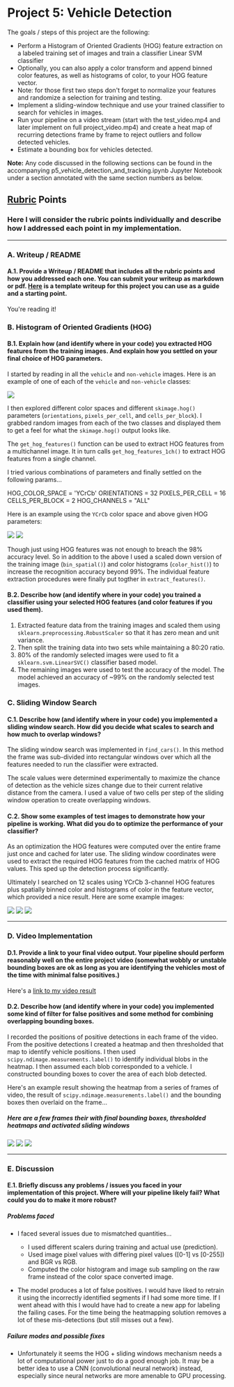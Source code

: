 # Project 5: Vehicle Detection

The goals / steps of this project are the following:

* Perform a Histogram of Oriented Gradients (HOG) feature extraction on a labeled training set of images and train a classifier Linear SVM classifier
* Optionally, you can also apply a color transform and append binned color features, as well as histograms of color, to your HOG feature vector. 
* Note: for those first two steps don't forget to normalize your features and randomize a selection for training and testing.
* Implement a sliding-window technique and use your trained classifier to search for vehicles in images.
* Run your pipeline on a video stream (start with the test_video.mp4 and later implement on full project_video.mp4) and create a heat map of recurring detections frame by frame to reject outliers and follow detected vehicles.
* Estimate a bounding box for vehicles detected.

**Note:** Any code discussed in the following sections can be found in the accompanying p5_vehicle_detection_and_tracking.ipynb Jupyter Notebook under a section annotated with the same section numbers as below.


## [Rubric](https://review.udacity.com/#!/rubrics/513/view) Points
### Here I will consider the rubric points individually and describe how I addressed each point in my implementation.  

---
### A. Writeup / README

#### A.1. Provide a Writeup / README that includes all the rubric points and how you addressed each one.  You can submit your writeup as markdown or pdf.  [Here](https://github.com/udacity/CarND-Vehicle-Detection/blob/master/writeup_template.md) is a template writeup for this project you can use as a guide and a starting point.  

You're reading it!

### B. Histogram of Oriented Gradients (HOG)

#### B.1. Explain how (and identify where in your code) you extracted HOG features from the training images. And explain how you settled on your final choice of HOG parameters.

I started by reading in all the `vehicle` and `non-vehicle` images.  Here is an example of one of each of the `vehicle` and `non-vehicle` classes:

![](output_images/sample_input.jpg)

I then explored different color spaces and different `skimage.hog()` parameters (`orientations`, `pixels_per_cell`, and `cells_per_block`).  I grabbed random images from each of the two classes and displayed them to get a feel for what the `skimage.hog()` output looks like.

The `get_hog_features()` function can be used to extract HOG features from a multichannel image. It in turn calls `get_hog_features_1ch()` to extract HOG features from a single channel.

I tried various combinations of parameters and finally settled on the following params...

HOG_COLOR_SPACE = 'YCrCb'
ORIENTATIONS = 32
PIXELS_PER_CELL = 16
CELLS_PER_BLOCK = 2
HOG_CHANNELS = "ALL"

Here is an example using the `YCrCb` color space and above given HOG parameters:


![](output_images/sample_hog_viz1.jpg)
![](output_images/sample_hog_viz2.jpg)


Though just using HOG features was not enough to breach the 98% accuracy level. So in addition to the above I used a scaled down version of the training image (`bin_spatial()`) and color histograms (`color_hist()`) to increase the recognition accuracy beyond 99%. The individual feature extraction procedures were finally put togther in `extract_features()`.

#### B.2. Describe how (and identify where in your code) you trained a classifier using your selected HOG features (and color features if you used them).

1. Extracted feature data from the training images and scaled them using `sklearn.preprocessing.RobustScaler` so that it has zero mean and unit variance.
2. Then split the training data into two sets while maintaining a 80:20 ratio. 
3. 80% of the randomly selected images were used to fit a `sklearn.svm.LinearSVC()` classifier based model.
4. The remaining images were used to test the accuracy of the model. The model achieved an accuracy of ~99% on the randomly selected test images.


### C. Sliding Window Search

#### C.1. Describe how (and identify where in your code) you implemented a sliding window search. How did you decide what scales to search and how much to overlap windows?

The sliding window search was implemented in `find_cars()`. In this method the frame was sub-divided into rectangular windows over which all the features needed to run the classifier were extracted.

The scale values were determined experimentally to maximize the chance of detection as the vehicle sizes change due to their current relative distance from the camera. I used a value of two cells per step of the sliding window operation to create overlapping windows.

#### C.2. Show some examples of test images to demonstrate how your pipeline is working.  What did you do to optimize the performance of your classifier?

As an optimization the HOG features were computed over the entire frame just once and cached for later use. The sliding window coordinates were used to extract the required HOG features from the cached matrix of HOG values. This sped up the detection process significantly.

Ultimately I searched on 12 scales using YCrCb 3-channel HOG features plus spatially binned color and histograms of color in the feature vector, which provided a nice result. Here are some example images:

![](output_images/post_detection_test3.jpg)
![](output_images/post_detection_test4.jpg)
![](output_images/post_detection_test6.jpg)

---

### D. Video Implementation

#### D.1. Provide a link to your final video output.  Your pipeline should perform reasonably well on the entire project video (somewhat wobbly or unstable bounding boxes are ok as long as you are identifying the vehicles most of the time with minimal false positives.)
Here's a [link to my video result](output_videos/project_video_annotated.mp4)


#### D.2. Describe how (and identify where in your code) you implemented some kind of filter for false positives and some method for combining overlapping bounding boxes.

I recorded the positions of positive detections in each frame of the video.  From the positive detections I created a heatmap and then thresholded that map to identify vehicle positions.  I then used `scipy.ndimage.measurements.label()` to identify individual blobs in the heatmap.  I then assumed each blob corresponded to a vehicle.  I constructed bounding boxes to cover the area of each blob detected.  

Here's an example result showing the heatmap from a series of frames of video, the result of `scipy.ndimage.measurements.label()` and the bounding boxes then overlaid on the frame...

##### Here are a few frames their with final bounding boxes, thresholded heatmaps and activated sliding windows

![](output_images/heatmap_frames/01.jpg)
![](output_images/heatmap_frames/02.jpg)
![](output_images/heatmap_frames/03.jpg)


---

### E. Discussion

#### E.1. Briefly discuss any problems / issues you faced in your implementation of this project.  Where will your pipeline likely fail?  What could you do to make it more robust?

##### Problems faced
- I faced several issues due to mismatched quantities...
    - I used different scalers during training and actual use (prediction).
    - Used image pixel values with differing pixel values ([0-1] vs [0-255]) and BGR vs RGB.
    - Computed the color histogram and image sub sampling on the raw frame instead of the color space converted image.

- The model produces a lot of false positives. I would have liked to retrain it using the incorrectly identified segments if I had some more time. If I went ahead with this I would have had to create a new app for labeling the failing cases. For the time being the heatmapping solution removes a lot of these mis-detections (but still misses out a few).

##### Failure modes and possible fixes
- Unfortunately it seems the HOG + sliding windows mechanism needs a lot of computational power just to do a good enough job. It may be a better idea to use a CNN (convolutional neural network) instead, especially since neural networks are more amenable to GPU processing.
